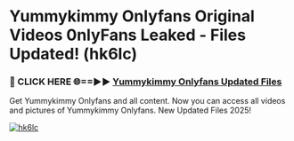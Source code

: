 # Yummykimmy Onlyfans Original Videos 0nlyFans Leaked - Files Updated! (hk6lc)

<h3>🔴 CLICK HERE 🌐==►► <a href="https://tinyurl.com/x26r9saj" rel="nofollow">Yummykimmy Onlyfans Updated Files</a></h3>

Get Yummykimmy Onlyfans and all content. Now you can access all videos and pictures of Yummykimmy Onlyfans. New Updated Files 2025!

[![hk6lc](https://i.imgur.com/LkgZPqh.gif)](https://tinyurl.com/x26r9saj)
